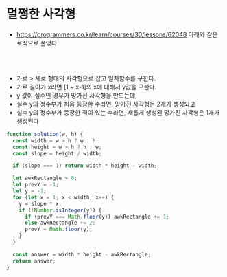 # 멀쩡한 사각형

- https://programmers.co.kr/learn/courses/30/lessons/62048
  아래와 같은 로직으로 풀었다.

<br>
<br>

- 가로 > 세로 형태의 사각형으로 잡고 일차함수를 구한다.
- 가로 길이가 x라면 [1 ~ x-1]의 x에 대해서 y값을 구한다.
- y 값이 실수인 경우가 망가진 사각형을 만드는데,
- 실수 y의 정수부가 처음 등장한 수라면, 망가진 사각형은 2개가 생성되고
- 실수 y의 정수부가 등장한 적이 있는 수라면, 새롭게 생성된 망가진 사각형은 1개가 생성된다

```js
function solution(w, h) {
  const width = w > h ? w : h;
  const height = w > h ? h : w;
  const slope = height / width;

  if (slope === 1) return width * height - width;

  let awkRectangle = 0;
  let prevY = -1;
  let y = -1;
  for (let x = 1; x < width; x++) {
    y = slope * x;
    if (!Number.isInteger(y)) {
      if (prevY === Math.floor(y)) awkRectangle += 1;
      else awkRectangle += 2;
      prevY = Math.floor(y);
    }
  }

  const answer = width * height - awkRectangle;
  return answer;
}
```
